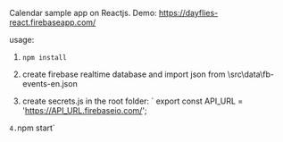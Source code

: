 Calendar sample app on Reactjs. Demo: https://dayflies-react.firebaseapp.com/

usage:

1. `npm install`

2. create firebase realtime database and import json from \src\data\fb-events-en.json

3. create secrets.js in the root folder:
`
export const API_URL = 'https://API_URL.firebaseio.com/'; 

`
4. `npm start`

